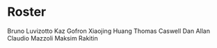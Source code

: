 # Roster

Bruno Luvizotto
Kaz Gofron
Xiaojing Huang
Thomas Caswell
Dan Allan
Claudio Mazzoli
Maksim Rakitin
